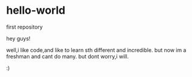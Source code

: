 # hello-world
first repository


hey guys!

well,i like code,and like to learn sth different and incredible.
but now im a freshman and cant do many.
but dont worry,i will.

:)
